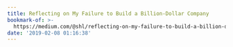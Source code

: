 ```yaml
---
title: Reflecting on My Failure to Build a Billion-Dollar Company
bookmark-of: >-
  https://medium.com/@shl/reflecting-on-my-failure-to-build-a-billion-dollar-company-b0c31d7db0e7
date: '2019-02-08 01:16:38'
---
```


